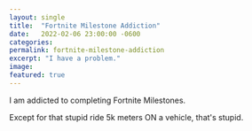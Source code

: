 ```yaml
---
layout: single
title:  "Fortnite Milestone Addiction"
date:   2022-02-06 23:00:00 -0600
categories: 
permalink: fortnite-milestone-addiction
excerpt: "I have a problem."
image: 
featured: true
---
```


I am addicted to completing Fortnite Milestones.

Except for that stupid ride 5k meters ON a vehicle, that's stupid.